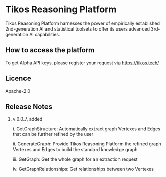 # Tikos Reasoning Platform

Tikos Reasoning Platform harnesses the power of empirically established 2nd-generation AI and statistical toolsets to offer its users advanced 3rd-generation AI capabilities.

## How to access the platform

To get Alpha API keys, please register your request via https://tikos.tech/

## Licence

Apache-2.0

## Release Notes

1. v 0.0.7, added 

   i. GetGraphStructure: Automatically extract graph Vertexes and Edges that can be further refined by the user

   ii. GenerateGraph: Provide Tikos Reasoning Platform the refined graph Vertexes and Edges to build the standard knowledge graph

   iii. GetGraph: Get the whole graph for an extraction request

   iv. GetGraphRelationships: Get relationships between two Vertexes
